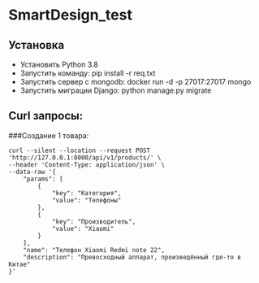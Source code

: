 # SmartDesign_test
## Установка
- Установить Python 3.8
- Запустить команду: pip install -r req.txt
- Запустить сервер с mongodb: docker run -d -p 27017:27017 mongo
- Запустить миграции Django: python manage.py migrate
## Curl запросы:
###Создание 1 товара:
```
curl --silent --location --request POST 'http://127.0.0.1:8000/api/v1/products/' \
--header 'Content-Type: application/json' \
--data-raw '{
    "params": [
        {
            "key": "Категория",
            "value": "Телефоны"
        },
        {
            "key": "Производитель",
            "value": "Xiaomi"
        }
    ],
    "name": "Телефон Xiaomi Redmi note 22",
    "description": "Превосходный аппарат, произведённый где-то в Китае"
}'
```
